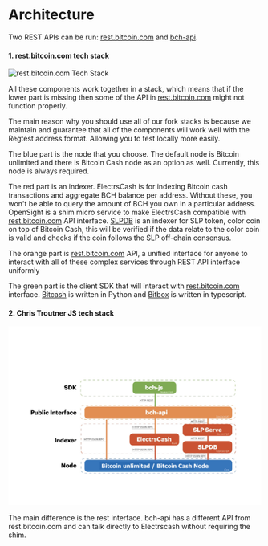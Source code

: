 # Architecture

Two REST APIs can be run: [rest.bitcoin.com](https://github.com/ActorForth/rest.bitcoin.com) and [bch-api](https://api.fullstack.cash/docs/).

#### 1. rest.bitcoin.com tech stack

![rest.bitcoin.com Tech Stack](assets/rest-bitcoin-com\_techstack.jpg)

All these components work together in a stack, which means that if the lower part is missing then some of the API in [rest.bitcoin.com](https://github.com/ActorForth/rest.bitcoin.com) might not function properly.

The main reason why you should use all of our fork stacks is because we maintain and guarantee that all of the components will work well with the Regtest address format. Allowing you to test locally more easily.

The blue part is the node that you choose. The default node is Bitcoin unlimited and there is Bitcoin Cash node as an option as well. Currently, this node is always required.

The red part is an indexer. ElectrsCash is for indexing Bitcoin cash transactions and aggregate BCH balance per address. Without these, you won't be able to query the amount of BCH you own in a particular address. OpenSight is a shim micro service to make ElectrsCash compatible with [rest.bitcoin.com](https://github.com/ActorForth/rest.bitcoin.com) API interface. [SLPDB](slp.dev/tooling/slpdb/#what-is-slpdb) is an indexer for SLP token, color coin on top of Bitcoin Cash, this will be verified if the data relate to the color coin is valid and checks if the coin follows the SLP off-chain consensus.

The orange part is [rest.bitcoin.com](https://github.com/ActorForth/rest.bitcoin.com) API, a unified interface for anyone to interact with all of these complex services through REST API interface uniformly

The green part is the client SDK that will interact with [rest.bitcoin.com](https://github.com/ActorForth/rest.bitcoin.com) interface. [Bitcash](https://github.com/ActorForth/bitcash) is written in Python and [Bitbox](https://github.com/ActorForth/bitbox-sdk) is written in typescript.

#### 2. Chris Troutner JS tech stack

![Chris Troutner JS Tech Stack](assets/Chris-Troutner-JS-techstack.jpg)

The main difference is the rest interface. bch-api has a different API from rest.bitcoin.com and can talk directly to Electrscash without requiring the shim.

